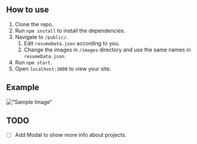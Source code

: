 ## **How to use**

1. Clone the repo.
2. Run `npm install` to install the dependencies.
3. Navigate to `/public/`.
    1. Edit `resumeData.json` according to you.
    2. Change the images in `/images` directory and use the same names in `resumeData.json`.
4. Run `npm start`.
5. Open `localhost:3000` to view your site.

## **Example**

!["Sample Image"](./sample.png)

## **TODO**

-   [ ] Add Modal to show more info about projects.
